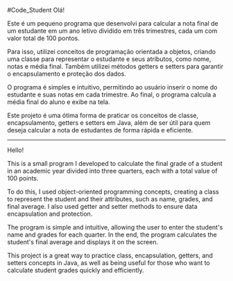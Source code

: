 #Code_Student
Olá!

Este é um pequeno programa que desenvolvi para calcular a nota final de um estudante em um ano letivo dividido em três trimestres, cada um com valor total de 100 pontos.

Para isso, utilizei conceitos de programação orientada a objetos, criando uma classe para representar o estudante e seus atributos, como nome, notas e média final. Também utilizei métodos getters e setters para garantir o encapsulamento e proteção dos dados.

O programa é simples e intuitivo, permitindo ao usuário inserir o nome do estudante e suas notas em cada trimestre. Ao final, o programa calcula a média final do aluno e exibe na tela.

Este projeto é uma ótima forma de praticar os conceitos de classe, encapsulamento, getters e setters em Java, além de ser útil para quem deseja calcular a nota de estudantes de forma rápida e eficiente.

-----------------

Hello!

This is a small program I developed to calculate the final grade of a student in an academic year divided into three quarters, each with a total value of 100 points.

To do this, I used object-oriented programming concepts, creating a class to represent the student and their attributes, such as name, grades, and final average. I also used getter and setter methods to ensure data encapsulation and protection.

The program is simple and intuitive, allowing the user to enter the student's name and grades for each quarter. In the end, the program calculates the student's final average and displays it on the screen.

This project is a great way to practice class, encapsulation, getters, and setters concepts in Java, as well as being useful for those who want to calculate student grades quickly and efficiently.
